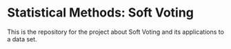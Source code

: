 # Statistical Methods: Soft Voting

This is the repository for the project about Soft Voting and its applications to a data set.
